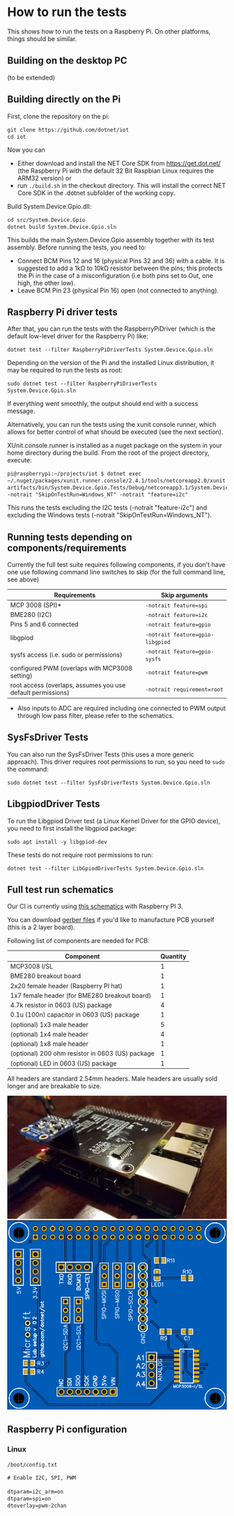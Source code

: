 # How to run the tests

This shows how to run the tests on a Raspberry Pi. On other platforms, things should be similar. 

## Building on the desktop PC
(to be extended)

## Building directly on the Pi

First, clone the repository on the pi:

```
git clone https://github.com/dotnet/iot
cd iot
```

Now you can 
- Either download and install the NET Core SDK from https://get.dot.net/ (the Raspberry Pi with the default 32 Bit Raspbian Linux requires the ARM32 version) or 
- run `./build.sh` in the checkout directory. This will install the correct NET Core SDK in the .dotnet subfolder of the working copy.

Build System.Device.Gpio.dll:

```
cd src/System.Device.Gpio
dotnet build System.Device.Gpio.sln
```

This builds the main System.Device.Gpio assembly together with its test assembly. Before running the tests, you need to:
- Connect BCM Pins 12 and 16 (physical Pins 32 and 36) with a cable. It is suggested to add a 1kΩ to 10kΩ resistor between the pins; this protects the Pi in the case of a misconfiguration (i.e both pins set to Out, one high, the other low). 
- Leave BCM Pin 23 (physical Pin 16) open (not connected to anything).

## Raspberry Pi driver tests

After that, you can run the tests with the RaspberryPiDriver (which is the default low-level driver for the Raspberry Pi) like:

```
dotnet test --filter RaspberryPiDriverTests System.Device.Gpio.sln 
```

Depending on the version of the Pi and the installed Linux distribution, it may be required to run the tests as root:

```
sudo dotnet test --filter RaspberryPiDriverTests System.Device.Gpio.sln 
```

If everything went smoothly, the output should end with a success message. 

Alternatively, you can run the tests using the xunit console runner, which allows for better control of what should be executed (see the next section). 

XUnit.console.runner is installed as a nuget package on the system in your home directory during the build. From the root of the project directory, execute:
```
pi@raspberrypi:~/projects/iot $ dotnet exec ~/.nuget/packages/xunit.runner.console/2.4.1/tools/netcoreapp2.0/xunit.console.dll artifacts/bin/System.Device.Gpio.Tests/Debug/netcoreapp3.1/System.Device.Gpio.Tests.dll -notrait "SkipOnTestRun=Windows_NT" -notrait "feature=i2c"
```
This runs the tests excluding the I2C tests (-notrait "feature-i2c") and excluding the Windows tests (-notrait "SkipOnTestRun=Windows_NT"). 

## Running tests depending on components/requirements

Currently the full test suite requires following components, if you don't have one use following command line switches to skip (for the full command line, see above)

| Requirements | Skip arguments |
| --- | --- |
| MCP 3008 (SPI)* | `-notrait feature=spi` |
| BME280 (I2C) | `-notrait feature=i2c` |
| Pins 5 and 6 connected | `-notrait feature=gpio` |
| libgpiod | `-notrait feature=gpio-libgpiod` |
| sysfs access (i.e. sudo or permissions) | `-notrait feature=gpio-sysfs` |
| configured PWM (overlaps with MCP3008 setting) | `-notrait feature=pwm` |
| root access (overlaps, assumes you use default permissions) | `-notrait requirement=root` |

* Also inputs to ADC are required including one connected to PWM output through low pass filter, please refer to the schematics.



## SysFsDriver Tests

You can also run the SysFsDriver Tests (this uses a more generic approach). This driver requires root permissions to run, so you need to `sudo` the command:

```
sudo dotnet test --filter SysFsDriverTests System.Device.Gpio.sln 
```

## LibgpiodDriver Tests

To run the Libgpiod Driver test (a Linux Kernel Driver for the GPIO device), you need to first install the libgpiod package:

```
sudo apt install -y libgpiod-dev
```

These tests do not require root permissions to run:

```
dotnet test --filter LibGpiodDriverTests System.Device.Gpio.sln 
```

## Full test run schematics

Our CI is currently using [this schematics](schematics/board-schematics.pdf) with Raspberry PI 3.

You can download [gerber files](schematics/board-gerber.zip) if you'd like to manufacture PCB yourself (this is a 2 layer board).

Following list of components are needed for PCB:

| Component | Quantity |
| --- | --- |
| MCP3008 I/SL | 1 |
| BME280 breakout board | 1 |
| 2x20 female header (Raspberry PI hat) | 1 |
| 1x7 female header (for BME280 breakout board) | 1 |
| 4.7k resistor in 0603 (US) package | 4 |
| 0.1u (100n) capacitor in 0603 (US) package | 1 |
| (optional) 1x3 male header | 5 |
| (optional) 1x4 male header | 4 |
| (optional) 1x8 male header | 1 |
| (optional) 200 ohm resistor in 0603 (US) package | 1 |
| (optional) LED in 0603 (US) package | 1 |

All headers are standard 2.54mm headers. Male headers are usually sold longer and are breakable to size.

![PCB](schematics/board-pic.jpg)
![PCB](schematics/board-pcb-picture.png)

## Raspberry Pi configuration

### Linux

`/boot/config.txt`

```
# Enable I2C, SPI, PWM

dtparam=i2c_arm=on
dtparam=spi=on
dtoverlay=pwm-2chan
```
